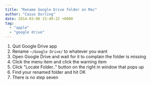 ```yaml
---
title: "Rename Google Drive folder on Mac"
author: "Caius Durling"
date: 2014-03-06 15:49:22 +0000
tag:
  - "apple"
  - "google drive"
---
```


1. Quit Google Drive app
2. Rename `~/Google Drive/` to whatever you want
3. Open Google Drive and wait for it to complain the folder is missing
4. Click the menu item and click the warning item
5. Click "Locate Folder.." button on the right in window that pops up
6. Find your renamed folder and hit OK
7. There is no step seven

